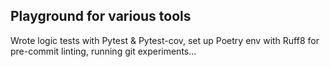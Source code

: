 ## Playground for various tools 
Wrote logic tests with Pytest & Pytest-cov, set up Poetry env with Ruff8 for pre-commit linting, running git experiments...